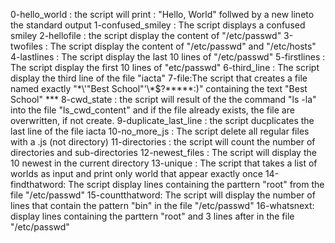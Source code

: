 0-hello_world : the script will print : "Hello, World" follwed by a new lineto the standard output
1-confused_smiley : The script displays a confused smiley
2-hellofile : the script display the content of "/etc/passwd"
3-twofiles : The script display the content of "/etc/passwd" and "/etc/hosts"
4-lastlines : The script display the last 10 lines of "/etc/passwd"
5-firstlines : The script display the first 10 lines of "etc/passwd"
6-third_line : The script display the third line of the file "iacta" 
7-file:The script that creates a file named exactly "\*\\'"Best School"\'\\*$\?\*\*\*\*\*:)" containing the text "Best School" ***
8-cwd_state : the script will result of the the command "ls -la" into the file "ls_cwd_content" and if the file already exists, the file are overwritten, if not create.
9-duplicate_last_line : the script ducplicates the last line of the file iacta
10-no_more_js : The script delete all regular files with a .js (not directory)
11-directories : the script will count the number of directories and sub-directories
12-newest_files : The script will display the 10 newest in the current directory
13-unique : The script that takes a list of worlds as input and print only world that appear exactly once
14-findthatword: The script display lines containing the parttern "root" from the file "/etc/passwd"
15-countthatword: The script will display the number of lines that contain the pattern "bin" in the file "/etc/passwd"
16-whatsnext: display lines containing the parttern "root" and 3 lines after in the file "/etc/passwd"

